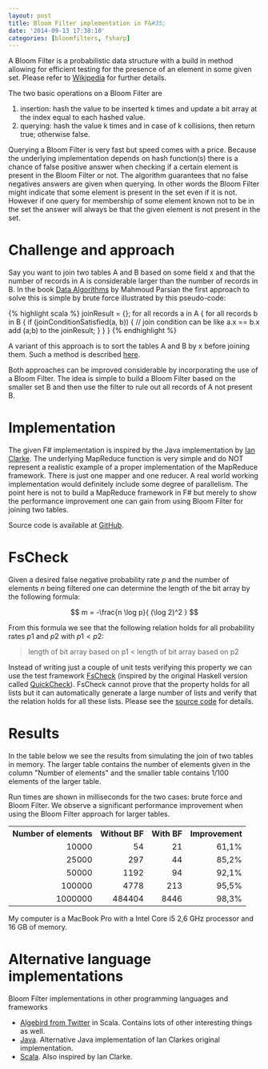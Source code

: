 ```yaml
---
layout: post
title: Bloom Filter implementation in F&#35;
date: '2014-09-13 17:38:10'
categories: [bloomfilters, fsharp]
---
```

<script type="text/javascript" src="https://cdn.mathjax.org/mathjax/latest/MathJax.js?config=TeX-AMS_HTML"></script>

A Bloom Filter is a probabilistic data structure with a build in method allowing for efficient testing for the presence of an element in some given set. Please refer to [Wikipedia](http://en.wikipedia.org/wiki/Bloom_filter) for further details.

<!--more-->

The two basic operations on a Bloom Filter are

1. insertion: hash the value to be inserted k times and update a bit array at the index equal to each hashed value.
2. querying: hash the value k times and in case of k collisions, then return true; otherwise false.

Querying a Bloom Filter is very fast but speed comes with a price. Because the underlying implementation depends on hash function(s) there is a chance of false positive answer when checking if a certain element is present in the Bloom Filter or not. The algorithm guarantees that no false negatives answers are given when querying. In other words the Bloom Filter might indicate that some element is present in the set even if it is not. However if one query for membership of some element known not to be in the set the answer will always be that the given element is not present in the set.

# Challenge and approach
Say you want to join two tables A and B based on some field x and that the number of records in A is considerable larger than the number of records in B. In the book [Data Algorithms](http://shop.oreilly.com/product/0636920033950.do) by Mahmoud Parsian the first approach to solve this is simple by brute force illustrated by this pseudo-code:

{% highlight scala %}
joinResult = {};
for all records a in A
{
  for all records b in B
  {
    if (joinConditionSatisfied(a, b))
    { // join condition can be like a.x == b.x
      add (a;b) to the joinResult;
    }
  }
}
{% endhighlight %}

A variant of this approach is to sort the tables A and B by x before joining them. Such a method is described [here](http://liveramp.com/engineering/bloomjoin-bloomfilter-cogroup/).

Both approaches can be improved considerable by incorporating the use of a Bloom Filter. The idea is simple to build a Bloom Filter based on the smaller set B and then use the filter to rule out all records of A not present B.

# Implementation
The given F\# implementation is inspired by the Java implementation by [Ian Clarke](http://iancjclarke.wordpress.com/2008/01/12/a-decent-stand-alone-java-bloom-filter-implementation/). The underlying MapReduce function is very simple and do NOT represent a realistic example of a proper implementation of the MapReduce framework. There is just one mapper and one reducer. A real world working implementation would definitely include some degree of parallelism. The point here is not to build a MapReduce framework in F\# but merely to show the performance improvement one can gain from using Bloom Filter for joining two tables.

Source code is available at [GitHub](https://github.com/carsten-j/BloomFilter/releases/tag/v1.0).

# FsCheck
Given a desired false negative probability rate $p$ and the number of elements $n$ being filtered one can determine the length of the bit array by the following formula:

$$
m = -\frac{n \log p}{ (\log 2)^2 }
$$

From this formula we see that the following relation holds for all probability rates $p1$ and $p2$ with $p1 < p2$:

>length of bit array based on p1 < length of bit array based on p2

Instead of writing just a couple of unit tests verifying this property we can use the test framework [FsCheck](https://github.com/fsharp/FsCheck) (inspired by the original Haskell version called [QuickCheck](http://www.cse.chalmers.se/~rjmh/QuickCheck/)). FsCheck cannot prove that the property holds for all lists but it can automatically generate a large number of lists and verify that the relation holds for all these lists. Please see the [source code](https://github.com/carsten-j/BloomFilter/blob/master/Test/TestFsCheck.fs) for details.

# Results
In the table below we see the results from simulating the join of two tables in memory. The larger table contains the number of elements given in the column "Number of elements" and the smaller table contains 1/100 elements of the larger table.

Run times are shown in milliseconds for the two cases: brute force and Bloom Filter. We observe a significant performance improvement when using the Bloom Filter approach for larger tables.

<table >
  <tr style="text-align:right">
    <th class="tg-9vto">Number of elements</th>
    <th class="tg-9vto">Without BF</th>
    <th class="tg-9vto">With BF</th>
    <th class="tg-7xxd">Improvement</th>
  </tr>
  <tr style="text-align:right">
    <td class="tg-8lo3">10000</td>
    <td class="tg-8lo3">54</td>
    <td class="tg-8lo3">21</td>
    <td class="tg-mj1a">61,1%</td>
  </tr>
  <tr style="text-align:right">
    <td class="tg-8lo3">25000</td>
    <td class="tg-8lo3">297</td>
    <td class="tg-8lo3">44</td>
    <td class="tg-mj1a">85,2%</td>
  </tr>
  <tr style="text-align:right">
    <td class="tg-foj8">50000</td>
    <td class="tg-foj8">1192</td>
    <td class="tg-foj8">94</td>
    <td class="tg-7xxd">92,1%</td>
  </tr>
  <tr style="text-align:right">
    <td class="tg-8lo3">100000</td>
    <td class="tg-8lo3">4778</td>
    <td class="tg-8lo3">213</td>
    <td class="tg-mj1a">95,5%</td>
  </tr>
  <tr style="text-align:right">
    <td class="tg-foj8">1000000</td>
    <td class="tg-foj8">484404</td>
    <td class="tg-foj8">8446</td>
    <td class="tg-7xxd">98,3%</td>
  </tr>
</table>

My computer is a MacBook Pro with a Intel Core i5 2,6 GHz processor and 16 GB of memory.

# Alternative language implementations
Bloom Filter implementations in other programming languages and frameworks

 * [Algebird from Twitter](https://twitter.github.io/algebird) in Scala. Contains lots of other interesting things as well.
 * [Java](https://github.com/MagnusS/Java-BloomFilter). Alternative Java implementation of Ian Clarkes original implementation.
 * [Scala](http://theyougen.blogspot.dk/2009/12/decent-bloom-filter-in-scala.html). Also inspired by Ian Clarke.
